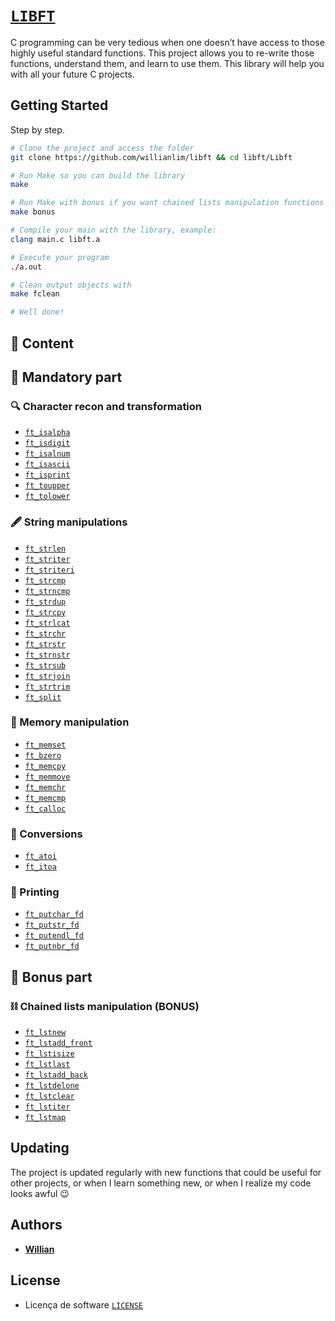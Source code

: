 # [`LIBFT`](https://github.com/willianlim/libft/blob/master/pdf/en.subject.pdf)

C programming can be very tedious when one doesn’t have access to those highly useful
standard functions. This project allows you to re-write those functions, understand them,
and learn to use them. This library will help you with all your future C projects.

## Getting Started

Step by step.

```bash
# Clone the project and access the folder
git clone https://github.com/willianlim/libft && cd libft/Libft

# Run Make so you can build the library
make

# Run Make with bonus if you want chained lists manipulation functions
make bonus

# Compile your main with the library, example:
clang main.c libft.a

# Execute your program
./a.out

# Clean output objects with
make fclean

# Well done!
```

## 🚀 Content

## 🚩 Mandatory part

### :mag: Character recon and transformation
- [`ft_isalpha`](https://github.com/willianlim/Libft/blob/master/Libft/ft_isalpha.c)
- [`ft_isdigit`](https://github.com/willianlim/Libft/blob/master/Libft/ft_isdigit.c)
- [`ft_isalnum`](https://github.com/willianlim/Libft/blob/master/Libft/ft_isalnum.c)
- [`ft_isascii`](https://github.com/willianlim/Libft/blob/master/Libft/ft_isascii.c)
- [`ft_isprint`](https://github.com/willianlim/Libft/blob/master/Libft/ft_isprint.c)
- [`ft_toupper`](https://github.com/willianlim/Libft/blob/master/Libft/ft_toupper.c)
- [`ft_tolower`](https://github.com/willianlim/Libft/blob/master/Libft/ft_tolower.c)

### :fountain_pen: String manipulations
- [`ft_strlen`](https://github.com/willianlim/Libft/blob/master/Libft/ft_strlen.c)
- [`ft_striter`](https://github.com/willianlim/Libft/blob/master/Libft/ft_striter.c)
- [`ft_striteri`](https://github.com/willianlim/Libft/blob/master/Libft/ft_striteri.c)
- [`ft_strcmp`](https://github.com/willianlim/Libft/blob/master/Libft/ft_strcmp.c)
- [`ft_strncmp`](https://github.com/willianlim/Libft/blob/master/Libft/ft_strncmp.c)
- [`ft_strdup`](https://github.com/willianlim/Libft/blob/master/Libft/ft_strdup.c)
- [`ft_strcpy`](https://github.com/willianlim/Libft/blob/master/Libft/ft_strcpy.c)
- [`ft_strlcat`](https://github.com/willianlim/Libft/blob/master/Libft/ft_strlcat.c)
- [`ft_strchr`](https://github.com/willianlim/Libft/blob/master/Libft/ft_strchr.c)
- [`ft_strstr`](https://github.com/willianlim/Libft/blob/master/Libft/ft_strstr.c)
- [`ft_strnstr`](https://github.com/willianlim/Libft/blob/master/Libft/ft_strnstr.c)
- [`ft_strsub`](https://github.com/willianlim/Libft/blob/master/Libft/ft_strsub.c)
- [`ft_strjoin`](https://github.com/willianlim/Libft/blob/master/Libft/ft_strjoin.c)
- [`ft_strtrim`](https://github.com/willianlim/Libft/blob/master/Libft/ft_strtrim.c)
- [`ft_split`](https://github.com/willianlim/Libft/blob/master/Libft/ft_split.c)

### :floppy_disk: Memory manipulation
- [`ft_memset`](https://github.com/willianlim/Libft/blob/master/Libft/ft_memset.c)
- [`ft_bzero`](https://github.com/willianlim/Libft/blob/master/Libft/ft_bzero.c)
- [`ft_memcpy`](https://github.com/willianlim/Libft/blob/master/Libft/ft_memcpy.c)
- [`ft_memmove`](https://github.com/willianlim/Libft/blob/master/Libft/ft_memmove.c)
- [`ft_memchr`](https://github.com/willianlim/Libft/blob/master/Libft/ft_memchr.c)
- [`ft_memcmp`](https://github.com/willianlim/Libft/blob/master/Libft/ft_memcmp.c)
- [`ft_calloc`](https://github.com/willianlim/Libft/blob/master/Libft/ft_calloc.c)

### :money_with_wings: Conversions
- [`ft_atoi`](https://github.com/willianlim/Libft/blob/master/Libft/ft_atoi.c)
- [`ft_itoa`](https://github.com/willianlim/Libft/blob/master/Libft/ft_itoa.c)

### :scroll: Printing
- [`ft_putchar_fd`](https://github.com/willianlim/Libft/blob/master/Libft/ft_putchar_fd.c)
- [`ft_putstr_fd`](https://github.com/willianlim/Libft/blob/master/Libft/ft_putstr_fd.c)
- [`ft_putendl_fd`](https://github.com/willianlim/Libft/blob/master/Libft/ft_putendl_fd.c)
- [`ft_putnbr_fd`](https://github.com/willianlim/Libft/blob/master/Libft/ft_putnbr_fd.c)

## 🚩 Bonus part

### :chains: Chained lists manipulation (BONUS)
- [`ft_lstnew`](https://github.com/willianlim/Libft/blob/master/Libft/ft_lstnew.c)
- [`ft_lstadd_front`](https://github.com/willianlim/Libft/blob/master/Libft/ft_lstadd_front.c)
- [`ft_lstisize`](https://github.com/willianlim/Libft/blob/master/Libft/ft_lstisize.c)
- [`ft_lstlast`](https://github.com/willianlim/Libft/blob/master/Libft/ft_lstlast.c)
- [`ft_lstadd_back`](https://github.com/willianlim/Libft/blob/master/Libft/ft_lstadd_back.c)
- [`ft_lstdelone`](https://github.com/willianlim/Libft/blob/master/Libft/ft_lstdelone.c)
- [`ft_lstclear`](https://github.com/willianlim/Libft/blob/master/Libft/ft_lstclear.c)
- [`ft_lstiter`](https://github.com/willianlim/Libft/blob/master/Libft/ft_lstiter.c)
- [`ft_lstmap`](https://github.com/willianlim/Libft/blob/master/Libft/ft_lstmap.c)

## Updating

The project is updated regularly with new functions that could be useful for other projects, or when I learn something new, or when I realize my code looks awful :wink:

## Authors

* **[Willian](https://github.com/Willianlim)**

## License
- Licença de software [`LICENSE`](https://github.com/willianlim/Libft/blob/master/LICENSE)
